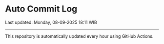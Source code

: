 # Auto Commit Log

Last updated: Monday, 08-09-2025 18:11 WIB

---

This repository is automatically updated every hour using GitHub Actions.
